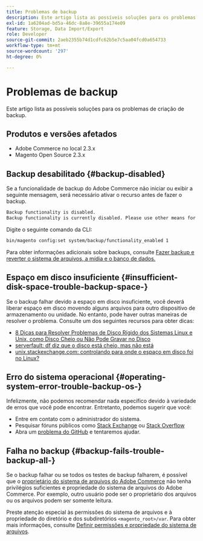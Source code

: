 ```yaml
---
title: Problemas de backup
description: Este artigo lista as possíveis soluções para os problemas de criação de backup.
exl-id: 1a6204ad-bd5a-46dc-8a8e-39655a174e09
feature: Storage, Data Import/Export
role: Developer
source-git-commit: 2aeb2355b74d1cdfc62b5e7c5aa04fcd0a654733
workflow-type: tm+mt
source-wordcount: '297'
ht-degree: 0%

---
```


# Problemas de backup

Este artigo lista as possíveis soluções para os problemas de criação de backup.

## Produtos e versões afetados

* Adobe Commerce no local 2.3.x
* Magento Open Source 2.3.x

## Backup desabilitado {#backup-disabled}

Se a funcionalidade de backup do Adobe Commerce não iniciar ou exibir a seguinte mensagem, será necessário ativar o recurso antes de fazer o backup.

```bash
Backup functionality is disabled.
Backup functionality is currently disabled. Please use other means for backups.
```

Digite o seguinte comando da CLI:

```bash
bin/magento config:set system/backup/functionality_enabled 1
```

Para obter informações adicionais sobre backups, consulte [Fazer backup e reverter o sistema de arquivos, a mídia e o banco de dados.](https://experienceleague.adobe.com/pt-br/docs/commerce-operations/installation-guide/tutorials/backup)

## Espaço em disco insuficiente {#insufficient-disk-space-trouble-backup-space-}

Se o backup falhar devido a espaço em disco insuficiente, você deverá liberar espaço em disco movendo alguns arquivos para outro dispositivo de armazenamento ou unidade. No entanto, pode haver outras maneiras de resolver o problema. Consulte um dos seguintes recursos para obter dicas:

* [8 Dicas para Resolver Problemas de Disco Rígido dos Sistemas Linux e Unix, como Disco Cheio ou Não Pode Gravar no Disco](https://www.cyberciti.biz/datacenter/linux-unix-bsd-osx-cannot-write-to-hard-disk)
* [serverfault: df diz que o disco está cheio, mas não está](https://serverfault.com/questions/315181/df-says-disk-is-full-but-it-is-not)
* [unix.stackexchange.com: controlando para onde o espaço em disco foi no Linux?](https://unix.stackexchange.com/questions/125429/tracking-down-where-disk-space-has-gone-on-linux)

## Erro do sistema operacional {#operating-system-error-trouble-backup-os-}

Infelizmente, não podemos recomendar nada específico devido à variedade de erros que você pode encontrar. Entretanto, podemos sugerir que você:

* Entre em contato com o administrador do sistema.
* Pesquisar fóruns públicos como [Stack Exchange](https://unix.stackexchange.com) ou [Stack Overflow](https://stackoverflow.com)
* Abra um [problema do GitHub](https://github.com/magento/magento2/issues) e tentaremos ajudar.

## Falha no backup {#backup-fails-trouble-backup-all-}

Se o backup falhar ou se todos os testes de backup falharem, é possível que o [proprietário do sistema de arquivos do Adobe Commerce](https://experienceleague.adobe.com/pt-br/docs/commerce-operations/installation-guide/prerequisites/file-system/overview) não tenha privilégios suficientes e propriedade do sistema de arquivos do Adobe Commerce. Por exemplo, outro usuário pode ser o proprietário dos arquivos ou os arquivos podem ser somente leitura.

Preste atenção especial às permissões do sistema de arquivos e à propriedade do diretório e dos subdiretórios `<magento_root>/var`. Para obter mais informações, consulte [Definir permissões e propriedade do sistema de arquivos](https://experienceleague.adobe.com/pt-br/docs/commerce-operations/installation-guide/prerequisites/file-system/configure-permissions).
